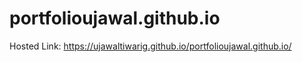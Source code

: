 # portfolioujawal.github.io

Hosted Link: https://ujawaltiwarig.github.io/portfolioujawal.github.io/
